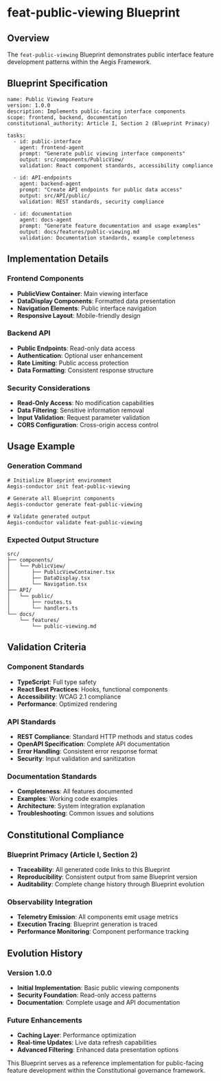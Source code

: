 # feat-public-viewing Blueprint

## Overview

The `feat-public-viewing` Blueprint demonstrates public interface feature development patterns within the Aegis
Framework.

## Blueprint Specification

```
name: Public Viewing Feature
version: 1.0.0
description: Implements public-facing interface components
scope: frontend, backend, documentation
constitutional_authority: Article I, Section 2 (Blueprint Primacy)

tasks:
  - id: public-interface
    agent: frontend-agent
    prompt: "Generate public viewing interface components"
    output: src/components/PublicView/
    validation: React component standards, accessibility compliance

  - id: API-endpoints
    agent: backend-agent
    prompt: "Create API endpoints for public data access"
    output: src/API/public/
    validation: REST standards, security compliance

  - id: documentation
    agent: docs-agent
    prompt: "Generate feature documentation and usage examples"
    output: docs/features/public-viewing.md
    validation: Documentation standards, example completeness
```

## Implementation Details

### Frontend Components

- **PublicView Container**: Main viewing interface
- **DataDisplay Components**: Formatted data presentation
- **Navigation Elements**: Public interface navigation
- **Responsive Layout**: Mobile-friendly design

### Backend API

- **Public Endpoints**: Read-only data access
- **Authentication**: Optional user enhancement
- **Rate Limiting**: Public access protection
- **Data Formatting**: Consistent response structure

### Security Considerations

- **Read-Only Access**: No modification capabilities
- **Data Filtering**: Sensitive information removal
- **Input Validation**: Request parameter validation
- **CORS Configuration**: Cross-origin access control

## Usage Example

### Generation Command

```
# Initialize Blueprint environment
Aegis-conductor init feat-public-viewing

# Generate all Blueprint components
Aegis-conductor generate feat-public-viewing

# Validate generated output
Aegis-conductor validate feat-public-viewing
```

### Expected Output Structure

```
src/
├── components/
│   └── PublicView/
│       ├── PublicViewContainer.tsx
│       ├── DataDisplay.tsx
│       └── Navigation.tsx
├── API/
│   └── public/
│       ├── routes.ts
│       └── handlers.ts
└── docs/
    └── features/
        └── public-viewing.md
```

## Validation Criteria

### Component Standards

- **TypeScript**: Full type safety
- **React Best Practices**: Hooks, functional components
- **Accessibility**: WCAG 2.1 compliance
- **Performance**: Optimized rendering

### API Standards

- **REST Compliance**: Standard HTTP methods and status codes
- **OpenAPI Specification**: Complete API documentation
- **Error Handling**: Consistent error response format
- **Security**: Input validation and sanitization

### Documentation Standards

- **Completeness**: All features documented
- **Examples**: Working code examples
- **Architecture**: System integration explanation
- **Troubleshooting**: Common issues and solutions

## Constitutional Compliance

### Blueprint Primacy (Article I, Section 2)

- **Traceability**: All generated code links to this Blueprint
- **Reproducibility**: Consistent output from same Blueprint version
- **Auditability**: Complete change history through Blueprint evolution

### Observability Integration

- **Telemetry Emission**: All components emit usage metrics
- **Execution Tracing**: Blueprint generation is traced
- **Performance Monitoring**: Component performance tracking

## Evolution History

### Version 1.0.0

- **Initial Implementation**: Basic public viewing components
- **Security Foundation**: Read-only access patterns
- **Documentation**: Complete usage and API documentation

### Future Enhancements

- **Caching Layer**: Performance optimization
- **Real-time Updates**: Live data refresh capabilities
- **Advanced Filtering**: Enhanced data presentation options

This Blueprint serves as a reference implementation for public-facing feature development within the Constitutional
governance framework.
